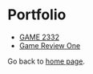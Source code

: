 # Portfolio
* [GAME 2332](GAME_2332/index.md)
* [Game Review One](game_review_one.md)

Go back to [home page](index.md).
